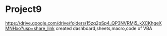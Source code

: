 # Project9
https://drive.google.com/drive/folders/15zq2pSp4_QP3NVRMj5_kXCKhgeXMNHxo?usp=share_link
created dashboard,sheets,macro,code of VBA
